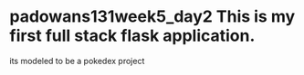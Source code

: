 # padowans131week5_day2 This is my first full stack flask application.
its modeled to be a pokedex project
